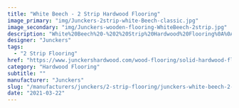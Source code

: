 ```yaml
---
title: "White Beech - 2 Strip Hardwood Flooring"
image_primary: "img/Junckers-2strip-white-Beech-classic.jpg"
image_secondary: "img/Junckers-wooden-flooring-WhiteBeech-2strip.jpg"
description: "White%20Beech%20-%202%20Strip%20Hardwood%20Flooring%0A%0ABeech%20is%20one%20of%20Europe%u2019s%20most%20common%20hardwood%20species%20and%20the%20excellent%20strength%20properties%20in%20combination%20with%20a%20uniform%20structure%20make%20beech%20very%20suitable%20for%20floors.%0A%0ABy%20adding%20a%20white%20colour%20to%20a%20beech%202%20strip%20board%20the%20beauty%20and%20simplicity%20of%20a%20Scandinavian%20floor%20design%20is%20enhanced.%0A%0AThis%20floor%20is%20also%20available%20as%20ships%20decking.%20The%20black%20neoprene%20strip%20placed%20between%20the%20boards%20adds%20a%20maritime%20look%20to%20the%20floor.%0A%0ARead%20about%20Junckers%20white%20floors%A0here%0A%0AGET%20FREE%20SAMPLE%20OR%20QUOTE"
designer: "Junckers"
tags: 
  - "2 Strip Flooring"
href: "https://www.junckershardwood.com/wood-flooring/solid-hardwood-flooring/2-strip-wooden-flooring/product-page/white-beech-2-strip-hardwood-flooring"
category: "Hardwood Flooring"
subtitle: ""
manufacturer: "Junckers"
slug: "/manufacturers/junckers/2-strip-flooring/junckers-white-beech-2-strip-hardwood-flooring"
date: "2021-03-22"
---
```

